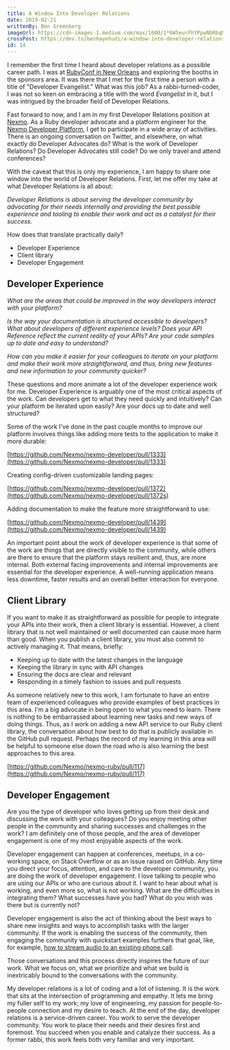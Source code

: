 ```yaml
---
title: A Window Into Developer Relations
date: 2019-02-21
writtenBy: Ben Greenberg
imageUrl: https://cdn-images-1.medium.com/max/1600/1*6W5eurFhYPpwNbRbqNImgQ.jpeg
crossPost: https://dev.to/benhayehudi/a-window-into-developer-relations-3dmh
id: 14
---
```


I remember the first time I heard about developer relations as a possible career path. I was at [RubyConf in New Orleans](https://dev.to/benhayehudi/beignets-sharks-and-ruby-my-week-at-rubyconf-c9g) and exploring the booths in the sponsors area. It was there that I met for the first time a person with a title of "Developer Evangelist." What was this job? As a rabbi-turned-coder, I was not so keen on embracing a title with the word _Evangelist_ in it, but I was intrigued by the broader field of Developer Relations. 

Fast forward to now, and I am in my first Developer Relations position at [Nexmo](https://www.nexmo.com). As a Ruby developer advocate and a platform engineer for the [Nexmo Developer Platform](https://developer.nexmo.com), I get to participate in a wide array of activities. There is an ongoing conversation on Twitter, and elsewhere, on what exactly do Developer Advocates do? What is the work of Developer Relations? Do Developer Advocates still code? Do we only travel and attend conferences? 

With the caveat that this is only my experience, I am happy to share one window into the world of Developer Relations. First, let me offer my take at what Developer Relations is all about:

_Developer Relations is about serving the developer community by advocating for their needs internally and providing the best possible experience and tooling to enable their work and act as a catalyst for their success._

How does that translate practically daily?

* Developer Experience
* Client library
* Developer Engagement

## Developer Experience

*What are the areas that could be improved in the way developers interact with your platform?*

*Is the way your documentation is structured accessible to developers? What about developers of different experience levels? Does your API Reference reflect the current reality of your APIs? Are your code samples up to date and easy to understand?*

*How can you make it easier for your colleagues to iterate on your platform and make their work more straightforward, and thus, bring new features and new information to your community quicker?*

These questions and more animate a lot of the developer experience work for me. Developer Experience is arguably one of the most critical aspects of the work. Can developers get to what they need quickly and intuitively? Can your platform be iterated upon easily? Are your docs up to date and well structured?

Some of the work I've done in the past couple months to improve our platform involves things like adding more tests to the application to make it more durable:

[https://github.com/Nexmo/nexmo-developer/pull/1333](https://github.com/Nexmo/nexmo-developer/pull/1333)

Creating config-driven customizable landing pages:

[https://github.com/Nexmo/nexmo-developer/pull/1372](https://github.com/Nexmo/nexmo-developer/pull/1372s)

Adding documentation to make the feature more straightforward to use:

[https://github.com/Nexmo/nexmo-developer/pull/1439](https://github.com/Nexmo/nexmo-developer/pull/1439)

An important point about the work of developer experience is that some of the work are things that are directly visible to the community, while others are there to ensure that the platform stays resilient and, thus, are more internal. Both external facing improvements and internal improvements are essential for the developer experience. A well-running application means less downtime, faster results and an overall better interaction for everyone. 

## Client Library

If you want to make it as straightforward as possible for people to integrate your APIs into their work, then a client library is essential. However, a client library that is not well maintained or well documented can cause more harm than good. When you publish a client library, you must also commit to actively managing it. That means, briefly:

* Keeping up to date with the latest changes in the language
* Keeping the library in sync with API changes
* Ensuring the docs are clear and relevant
* Responding in a timely fashion to issues and pull requests

As someone relatively new to this work, I am fortunate to have an entire team of experienced colleagues who provide examples of best practices in this area. I'm a big advocate in being open to what you need to learn. There is nothing to be embarrassed about learning new tasks and new ways of doing things. Thus, as I work on adding a new API service to our Ruby client library, the conversation about how best to do that is publicly available in the GitHub pull request. Perhaps the record of my learning in this area will be helpful to someone else down the road who is also learning the best approaches to this area. 

[https://github.com/Nexmo/nexmo-ruby/pull/117](https://github.com/Nexmo/nexmo-ruby/pull/117)

## Developer Engagement

Are you the type of developer who loves getting up from their desk and discussing the work with your colleagues? Do you enjoy meeting other people in the community and sharing successes and challenges in the work? I am definitely one of those people, and the area of developer engagement is one of my most enjoyable aspects of the work.

Developer engagement can happen at conferences, meetups, in a co-working space, on Stack Overflow or as an issue raised on GitHub. Any time you direct your focus, attention, and care to the developer community, you are doing the work of developer engagement. I love talking to people who are using our APIs or who are curious about it. I want to hear about what is working, and even more so, what is not working. What are the difficulties in integrating them? What successes have you had? What do you wish was there but is currently not?

Developer engagement is also the act of thinking about the best ways to share new insights and ways to accomplish tasks with the larger community. If the work is enabling the success of the community, then engaging the community with quickstart examples furthers that goal, like, for example, [how to stream audio to an existing phone call](https://www.nexmo.com/blog/2019/01/24/play-streaming-audio-to-a-call-with-ruby-dr/).

Those conversations and this process directly inspires the future of our work. What we focus on, what we prioritize and what we build is inextricably bound to the conversations with the community. 

My developer relations is a lot of coding and a lot of listening. It is the work that sits at the intersection of programming and empathy. It lets me bring my fuller self to my work; my love of engineering, my passion for people-to-people connection and my desire to teach. At the end of the day, developer relations is a service-driven career. You work to serve the developer community. You work to place their needs and their desires first and foremost. You succeed when you enable and catalyze their success. As a former rabbi, this work feels both very familiar and very important.
